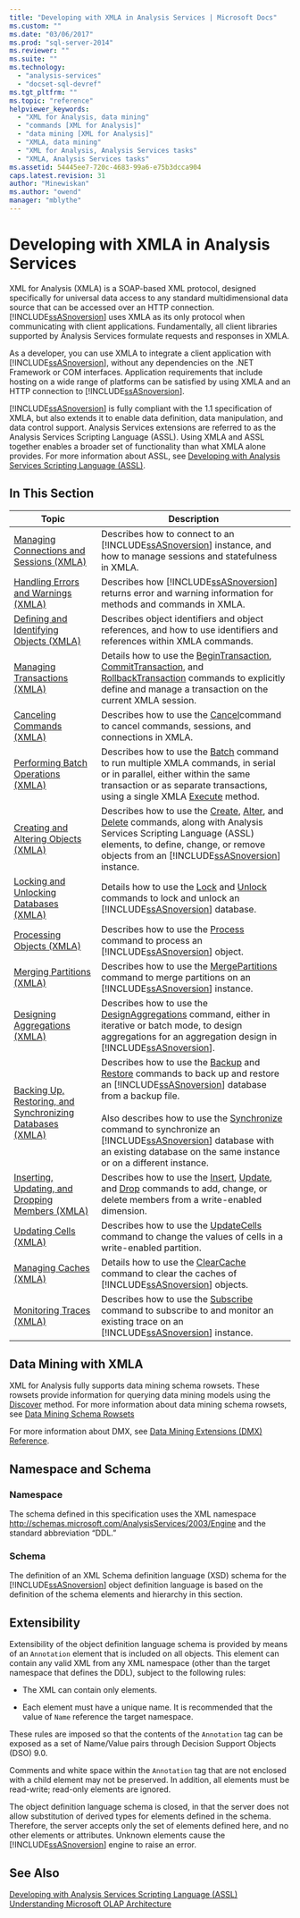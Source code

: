 ```yaml
---
title: "Developing with XMLA in Analysis Services | Microsoft Docs"
ms.custom: ""
ms.date: "03/06/2017"
ms.prod: "sql-server-2014"
ms.reviewer: ""
ms.suite: ""
ms.technology: 
  - "analysis-services"
  - "docset-sql-devref"
ms.tgt_pltfrm: ""
ms.topic: "reference"
helpviewer_keywords: 
  - "XML for Analysis, data mining"
  - "commands [XML for Analysis]"
  - "data mining [XML for Analysis]"
  - "XMLA, data mining"
  - "XML for Analysis, Analysis Services tasks"
  - "XMLA, Analysis Services tasks"
ms.assetid: 54445ee7-720c-4683-99a6-e75b3dcca904
caps.latest.revision: 31
author: "Minewiskan"
ms.author: "owend"
manager: "mblythe"
---
```

# Developing with XMLA in Analysis Services
  XML for Analysis (XMLA) is a SOAP-based XML protocol, designed specifically for universal data access to any standard multidimensional data source that can be accessed over an HTTP connection. [!INCLUDE[ssASnoversion](../../includes/ssasnoversion-md.md)] uses XMLA as its only protocol when communicating with client applications. Fundamentally, all client libraries supported by Analysis Services formulate requests and responses in XMLA.  
  
 As a developer, you can use XMLA to integrate a client application with [!INCLUDE[ssASnoversion](../../includes/ssasnoversion-md.md)], without any dependencies on the .NET Framework or COM interfaces. Application requirements that include hosting on a wide range of platforms can be satisfied by using XMLA and an HTTP connection to [!INCLUDE[ssASnoversion](../../includes/ssasnoversion-md.md)].  
  
 [!INCLUDE[ssASnoversion](../../includes/ssasnoversion-md.md)] is fully compliant with the 1.1 specification of XMLA, but also extends it to enable data definition, data manipulation, and data control support. Analysis Services extensions are referred to as the Analysis Services Scripting Language (ASSL). Using XMLA and ASSL together enables a broader set of functionality than what XMLA alone provides. For more information about ASSL, see [Developing with Analysis Services Scripting Language &#40;ASSL&#41;](../multidimensional-models/scripting-language-assl/developing-with-analysis-services-scripting-language-assl.md).  
  
## In This Section  
  
|Topic|Description|  
|-----------|-----------------|  
|[Managing Connections and Sessions &#40;XMLA&#41;](managing-connections-and-sessions-xmla.md)|Describes how to connect to an [!INCLUDE[ssASnoversion](../../includes/ssasnoversion-md.md)] instance, and how to manage sessions and statefulness in XMLA.|  
|[Handling Errors and Warnings &#40;XMLA&#41;](handling-errors-and-warnings-xmla.md)|Describes how [!INCLUDE[ssASnoversion](../../includes/ssasnoversion-md.md)] returns error and warning information for methods and commands in XMLA.|  
|[Defining and Identifying Objects &#40;XMLA&#41;](../xmla/xml-elements-objects.md)|Describes object identifiers and object references, and how to use identifiers and references within XMLA commands.|  
|[Managing Transactions &#40;XMLA&#41;](managing-transactions-xmla.md)|Details how to use the [BeginTransaction](../xmla/xml-elements-commands/begintransaction-element-xmla.md), [CommitTransaction](../xmla/xml-elements-commands/committransaction-element-xmla.md), and [RollbackTransaction](../xmla/xml-elements-commands/rollbacktransaction-element-xmla.md) commands to explicitly define and manage a transaction on the current XMLA session.|  
|[Canceling Commands &#40;XMLA&#41;](../xmla/xml-elements-commands/xml-elements-commands.md)|Describes how to use the [Cancel](../xmla/xml-elements-commands/cancel-element-xmla.md)command to cancel commands, sessions, and connections in XMLA.|  
|[Performing Batch Operations &#40;XMLA&#41;](performing-batch-operations-xmla.md)|Describes how to use the [Batch](../xmla/xml-elements-commands/batch-element-xmla.md) command to run multiple XMLA commands, in serial or in parallel, either within the same transaction or as separate transactions, using a single XMLA [Execute](../xmla/xml-elements-methods-execute.md) method.|  
|[Creating and Altering Objects &#40;XMLA&#41;](creating-and-altering-objects-xmla.md)|Describes how to use the [Create](../xmla/xml-elements-commands/create-element-xmla.md), [Alter](../xmla/xml-elements-commands/alter-element-xmla.md), and [Delete](../xmla/xml-elements-commands/delete-element-xmla.md) commands, along with Analysis Services Scripting Language (ASSL) elements, to define, change, or remove objects from an [!INCLUDE[ssASnoversion](../../includes/ssasnoversion-md.md)] instance.|  
|[Locking and Unlocking Databases &#40;XMLA&#41;](locking-and-unlocking-databases-xmla.md)|Details how to use the [Lock](../xmla/xml-elements-commands/lock-element-xmla.md) and [Unlock](../xmla/xml-elements-commands/unlock-element-xmla.md) commands to lock and unlock an [!INCLUDE[ssASnoversion](../../includes/ssasnoversion-md.md)] database.|  
|[Processing Objects &#40;XMLA&#41;](processing-objects-xmla.md)|Describes how to use the [Process](../xmla/xml-elements-commands/process-element-xmla.md) command to process an [!INCLUDE[ssASnoversion](../../includes/ssasnoversion-md.md)] object.|  
|[Merging Partitions &#40;XMLA&#41;](merging-partitions-xmla.md)|Describes how to use the [MergePartitions](../xmla/xml-elements-commands/mergepartitions-element-xmla.md) command to merge partitions on an [!INCLUDE[ssASnoversion](../../includes/ssasnoversion-md.md)] instance.|  
|[Designing Aggregations &#40;XMLA&#41;](designing-aggregations-xmla.md)|Describes how to use the [DesignAggregations](../xmla/xml-elements-commands/designaggregations-element-xmla.md) command, either in iterative or batch mode, to design aggregations for an aggregation design in [!INCLUDE[ssASnoversion](../../includes/ssasnoversion-md.md)].|  
|[Backing Up, Restoring, and Synchronizing Databases &#40;XMLA&#41;](backing-up-restoring-and-synchronizing-databases-xmla.md)|Describes how to use the [Backup](../xmla/xml-elements-commands/backup-element-xmla.md) and [Restore](../xmla/xml-elements-commands/restore-element-xmla.md) commands to back up and restore an [!INCLUDE[ssASnoversion](../../includes/ssasnoversion-md.md)] database from a backup file.<br /><br /> Also describes how to use the [Synchronize](../xmla/xml-elements-commands/synchronize-element-xmla.md) command to synchronize an [!INCLUDE[ssASnoversion](../../includes/ssasnoversion-md.md)] database with an existing database on the same instance or on a different instance.|  
|[Inserting, Updating, and Dropping Members &#40;XMLA&#41;](inserting-updating-and-dropping-members-xmla.md)|Describes how to use the [Insert](../xmla/xml-elements-commands/insert-element-xmla.md), [Update](../xmla/xml-elements-commands/update-element-xmla.md), and [Drop](../xmla/xml-elements-commands/drop-element-xmla.md) commands to add, change, or delete members from a write-enabled dimension.|  
|[Updating Cells &#40;XMLA&#41;](updating-cells-xmla.md)|Describes how to use the [UpdateCells](../xmla/xml-elements-commands/updatecells-element-xmla.md) command to change the values of cells in a write-enabled partition.|  
|[Managing Caches &#40;XMLA&#41;](managing-caches-xmla.md)|Details how to use the [ClearCache](../xmla/xml-elements-commands/clearcache-element-xmla.md) command to clear the caches of [!INCLUDE[ssASnoversion](../../includes/ssasnoversion-md.md)] objects.|  
|[Monitoring Traces &#40;XMLA&#41;](monitoring-traces-xmla.md)|Describes how to use the [Subscribe](../xmla/xml-elements-commands/subscribe-element-xmla.md) command to subscribe to and monitor an existing trace on an [!INCLUDE[ssASnoversion](../../includes/ssasnoversion-md.md)] instance.|  
  
## Data Mining with XMLA  
 XML for Analysis fully supports data mining schema rowsets. These rowsets provide information for querying data mining models using the [Discover](../xmla/xml-elements-methods-discover.md) method. For more information about data mining schema rowsets, see [Data Mining Schema Rowsets](../schema-rowsets/data-mining/data-mining-schema-rowsets.md) 
  
 For more information about DMX, see [Data Mining Extensions &#40;DMX&#41; Reference](~/dmx/data-mining-extensions-dmx-reference.md).  
  
## Namespace and Schema  
  
### Namespace  
 The schema defined in this specification uses the XML namespace http://schemas.microsoft.com/AnalysisServices/2003/Engine and the standard abbreviation “DDL.”  
  
### Schema  
 The definition of an XML Schema definition language (XSD) schema for the [!INCLUDE[ssASnoversion](../../includes/ssasnoversion-md.md)] object definition language is based on the definition of the schema elements and hierarchy in this section.  
  
## Extensibility  
 Extensibility of the object definition language schema is provided by means of an `Annotation` element that is included on all objects. This element can contain any valid XML from any XML namespace (other than the target namespace that defines the DDL), subject to the following rules:  
  
-   The XML can contain only elements.  
  
-   Each element must have a unique name. It is recommended that the value of `Name` reference the target namespace.  
  
 These rules are imposed so that the contents of the `Annotation` tag can be exposed as a set of Name/Value pairs through Decision Support Objects (DSO) 9.0.  
  
 Comments and white space within the `Annotation` tag that are not enclosed with a child element may not be preserved. In addition, all elements must be read-write; read-only elements are ignored.  
  
 The object definition language schema is closed, in that the server does not allow substitution of derived types for elements defined in the schema. Therefore, the server accepts only the set of elements defined here, and no other elements or attributes. Unknown elements cause the [!INCLUDE[ssASnoversion](../../includes/ssasnoversion-md.md)] engine to raise an error.  
  
## See Also  
 [Developing with Analysis Services Scripting Language &#40;ASSL&#41;](../multidimensional-models/scripting-language-assl/developing-with-analysis-services-scripting-language-assl.md)   
 [Understanding Microsoft OLAP Architecture](../multidimensional-models/olap-physical/understanding-microsoft-olap-architecture.md)  
  
  